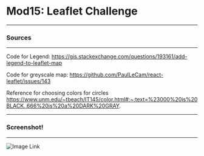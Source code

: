 # Mod15: Leaflet Challenge
---
### Sources
---

Code for Legend:
https://gis.stackexchange.com/questions/193161/add-legend-to-leaflet-map

Code for greyscale map:
https://github.com/PaulLeCam/react-leaflet/issues/143

Reference for choosing colors for circles
https://www.unm.edu/~tbeach/IT145/color.html#:~:text=%23000%20is%20BLACK.,666%20is%20a%20DARK%20GRAY.

---
### Screenshot!
---

![Image Link](xxx)